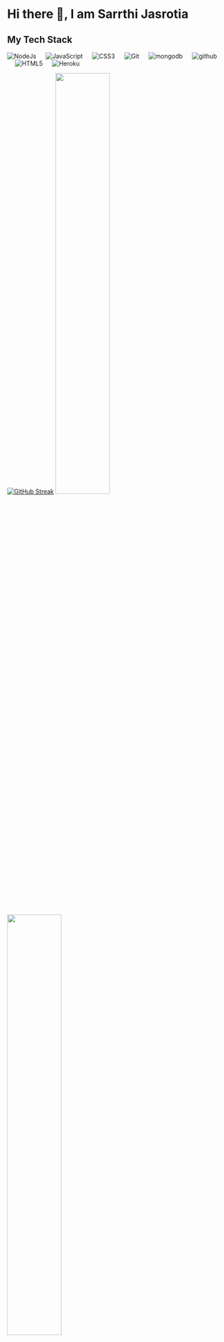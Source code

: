 # Hi there 👋, I am Sarrthi Jasrotia



## My Tech Stack

<p align="left"> 

  <a> 
    <img alt="NodeJs" src="https://img.shields.io/badge/-NodeJS-green?logo=node.js&Color=white">
  </a> 
  &emsp;
  <a> 
     <img alt="JavaScript" src="https://img.shields.io/badge/JavaScript%20-%23F7DF1E.svg?logo=javascript&logoColor=black">
   </a>
  &emsp;
   <a>
    <img alt="CSS3" src="https://img.shields.io/badge/CSS3%20-%231572B6.svg?logo=python&logoColor=white">
  </a>
  &emsp;
  <a>
    <img alt="Git" src="https://img.shields.io/badge/-git-red?logo=git&logoColor=white"/>
  </a>
  &emsp; 
  <a> 
     <img alt="mongodb" src="https://img.shields.io/badge/-mongoDb-green?logo=mongodb&logoColor=white">
   </a>
  &emsp;
  <a> 
    <img alt="github" src="https://img.shields.io/badge/-GitHub-black?logo=github&logoColor=white">
  </a>
  &emsp;
  <a>
    <img alt="HTML5" src="https://img.shields.io/badge/-HTML5-orange?logo=html5&logoColor=white"/>
  </a>
  &emsp;
  <a>
    <img alt="Heroku" src="https://img.shields.io/badge/-Heroku-%23430098?logo=Heroku&logoColor=white"/>
  </a>
</p>

[![GitHub Streak](https://github-readme-streak-stats.herokuapp.com?user=SarrthiJasrotia&theme=highcontrast&hide_border=true&border_radius=5)](https://git.io/streak-stats)
 <img height="50%" width="auto" src ="https://github-readme-stats.vercel.app/api?username=SarrthiJasrotia&show_icons=true&count_private=true&theme=highcontrast">
  <img height="50%" width="auto" src ="https://github-readme-stats.vercel.app/api/top-langs/?username=SarrthiJasrotia&layout=compact&theme=highcontrast">
